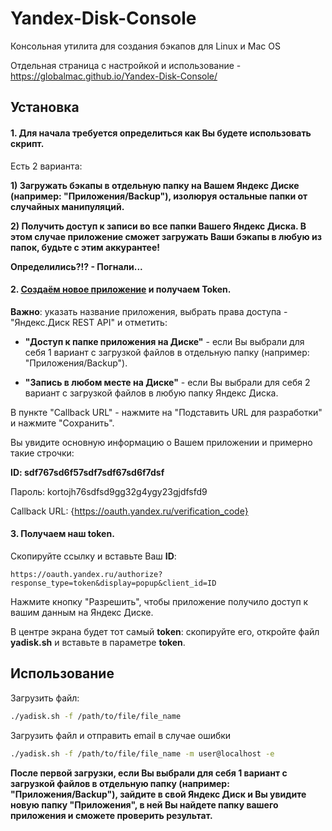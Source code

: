 # Yandex-Disk-Console
Консольная утилита для создания бэкапов для Linux и Mac OS

Отдельная страница с настройкой и использование - https://globalmac.github.io/Yandex-Disk-Console/

## Установка

#### 1. Для начала требуется определиться как Вы будете использовать скрипт.

Есть 2 варианта:

**1) Загружать бэкапы в отдельную папку на Вашем Яндекс Диске (например: "Приложения/Backup"), изолюруя остальные папки от случайных манипуляций.**

**2) Получить доступ к записи во все папки Вашего Яндекс Диска. В этом случае приложение сможет загружать Ваши бэкапы в любую из папок, будьте с этим аккурантее!**

**Определились?!? - Погнали...**

#### 2. [Создаём новое приложение](https://oauth.yandex.ru/client/new) и получаем Token.

**Важно**: указать название приложения, выбрать права доступа - "Яндекс.Диск REST API" и отметить:

- **"Доступ к папке приложения на Диске"** - если Вы выбрали для себя 1 вариант с загрузкой файлов в отдельную папку (например: "Приложения/Backup").

- **"Запись в любом месте на Диске"** - если Вы выбрали для себя 2 вариант с загрузкой файлов в любую папку Яндекс Диска.

В пункте "Callback URL" - нажмите на "Подставить URL для разработки" и нажмите "Сохранить".


Вы увидите основную информацию о Вашем приложении и примерно такие строчки:

**ID: sdf767sd6f57sdf7sdf67sd6f7dsf**

Пароль: kortojh76sdfsd9gg32g4ygy23gjdfsfd9

Callback URL: {https://oauth.yandex.ru/verification_code}


#### 3. Получаем наш token.

Скопируйте ссылку и вставьте Ваш **ID**:

    https://oauth.yandex.ru/authorize?response_type=token&display=popup&client_id=ID

Нажмите кнопку "Разрешить", чтобы приложение получило доступ к вашим данным на Яндекс Диске.

В центре экрана будет тот самый **token**: скопируйте его, откройте файл **yadisk.sh** и вставьте в параметре **token**.


## Использование

Загрузить файл:
```bash
./yadisk.sh -f /path/to/file/file_name
```

Загрузить файл и отправить email в случае ошибки
```bash
./yadisk.sh -f /path/to/file/file_name -m user@localhost -e
```

**После первой загрузки, если Вы выбрали для себя 1 вариант с загрузкой файлов в отдельную папку (например: "Приложения/Backup"), зайдите в свой Яндекс Диск и Вы увидите новую папку "Приложения", в ней Вы найдете папку вашего приложения и сможете проверить результат.**
